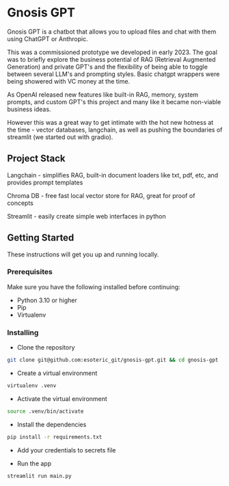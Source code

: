 # Gnosis GPT

Gnosis GPT is a chatbot that allows you to upload files and chat with them using ChatGPT or Anthropic.

This was a commissioned prototype we developed in early 2023.  The goal was to briefly explore the business potential of RAG (Retrieval Augmented Generation) and private GPT's and the flexibility of being able to toggle between several LLM's and prompting styles.  Basic chatgpt wrappers were being showered with VC money at the time.

As OpenAI released new features like built-in RAG, memory, system prompts, and custom GPT's this project and many like it became non-viable business ideas.

However this was a great way to get intimate with the hot new hotness at the time - vector databases, langchain, as well as pushing the boundaries of streamlit (we started out with gradio).

## Project Stack
Langchain - simplifies RAG, built-in document loaders like txt, pdf, etc, and provides prompt templates

Chroma DB - free fast local vector store for RAG, great for proof of concepts

Streamlit - easily create simple web interfaces in python

## Getting Started

These instructions will get you up and running locally.

### Prerequisites

Make sure you have the following installed before continuing:

- Python 3.10 or higher
- Pip
- Virtualenv


### Installing

- Clone the repository

```bash
git clone git@github.com:esoteric_git/gnosis-gpt.git && cd gnosis-gpt
```

- Create a virtual environment

```bash
virtualenv .venv
```

- Activate the virtual environment

```bash
source .venv/bin/activate
```

- Install the dependencies

```bash
pip install -r requirements.txt
```

- Add your credentials to secrets file

- Run the app

```bash
streamlit run main.py
```
